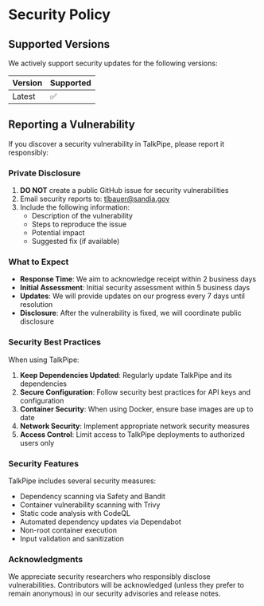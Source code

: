# Security Policy

## Supported Versions

We actively support security updates for the following versions:

| Version | Supported          |
| ------- | ------------------ |
| Latest  | :white_check_mark: |

## Reporting a Vulnerability

If you discover a security vulnerability in TalkPipe, please report it responsibly:

### Private Disclosure

1. **DO NOT** create a public GitHub issue for security vulnerabilities
2. Email security reports to: tlbauer@sandia.gov
3. Include the following information:
   - Description of the vulnerability
   - Steps to reproduce the issue
   - Potential impact
   - Suggested fix (if available)

### What to Expect

- **Response Time**: We aim to acknowledge receipt within 2 business days
- **Initial Assessment**: Initial security assessment within 5 business days
- **Updates**: We will provide updates on our progress every 7 days until resolution
- **Disclosure**: After the vulnerability is fixed, we will coordinate public disclosure

### Security Best Practices

When using TalkPipe:

1. **Keep Dependencies Updated**: Regularly update TalkPipe and its dependencies
2. **Secure Configuration**: Follow security best practices for API keys and configuration
3. **Container Security**: When using Docker, ensure base images are up to date
4. **Network Security**: Implement appropriate network security measures
5. **Access Control**: Limit access to TalkPipe deployments to authorized users only

### Security Features

TalkPipe includes several security measures:

- Dependency scanning via Safety and Bandit
- Container vulnerability scanning with Trivy  
- Static code analysis with CodeQL
- Automated dependency updates via Dependabot
- Non-root container execution
- Input validation and sanitization

### Acknowledgments

We appreciate security researchers who responsibly disclose vulnerabilities. Contributors will be acknowledged (unless they prefer to remain anonymous) in our security advisories and release notes.